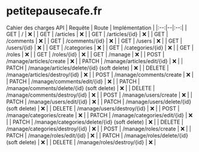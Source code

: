 # petitepausecafe.fr

Cahier des charges API
| Requête | Route | Implémentation |
|:--:|--|:--:|
| GET | / | ❌ |
| GET | /articles | ❌ |
| GET | /articles/{id} | ❌ |
| GET | /comments | ❌ |
| GET | /comments/{id} | ❌ |
| GET | /users | ❌ |
| GET | /users/{id} | ❌ |
| GET | /categories | ❌ |
| GET | /categories/{id} | ❌ |
| GET | /roles | ❌ |
| GET | /roles/{id} | ❌ |
| GET | /manage | ❌ |
| POST | /manage/articles/create | ❌ |
| PATCH | /manage/articles/edit/{id} | ❌ |
| PATCH | /manage/articles/delete/{id} (soft delete) | ❌ |
| DELETE | /manage/articles/destroy/{id} | ❌ |
| POST | /manage/comments/create | ❌ |
| PATCH | /manage/comments/edit/{id} | ❌ |
| PATCH | /manage/comments/delete/{id} (soft delete) | ❌ |
| DELETE | /manage/comments/destroy/{id} | ❌ |
| POST | /manage/users/create | ❌ |
| PATCH | /manage/users/edit/{id} | ❌ |
| PATCH | /manage/users/delete/{id} (soft delete) | ❌ |
| DELETE | /manage/users/destroy/{id} | ❌ |
| POST | /manage/categories/create | ❌ |
| PATCH | /manage/categories/edit/{id} | ❌ |
| PATCH | /manage/categories/delete/{id} (soft delete) | ❌ |
| DELETE | /manage/categories/destroy/{id} | ❌ |
| POST | /manage/roles/create | ❌ |
| PATCH | /manage/roles/edit/{id} | ❌ |
| PATCH | /manage/roles/delete/{id} (soft delete) | ❌ |
| DELETE | /manage/roles/destroy/{id} | ❌ |

